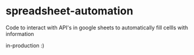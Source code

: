 # spreadsheet-automation
 Code to interact with API's in google sheets to automatically fill cellls with information

in-production :)